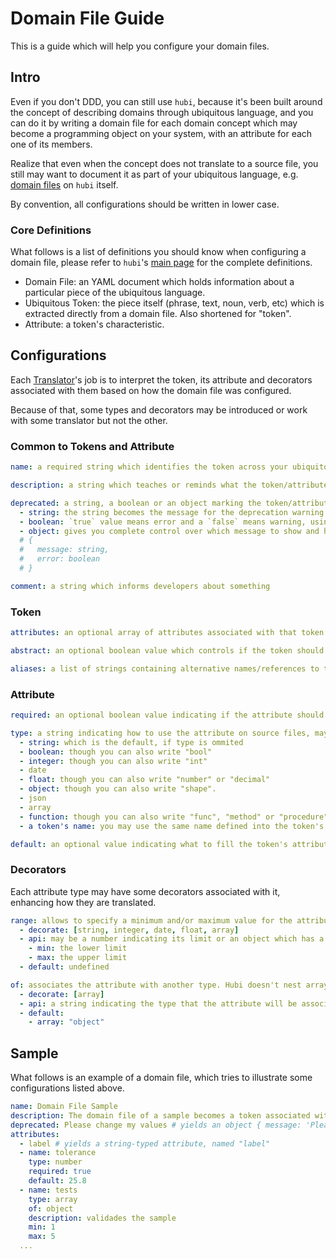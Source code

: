 # Domain File Guide

This is a guide which will help you configure your domain files.

## Intro

Even if you don't DDD, you can still use `hubi`, because it's been built around the concept of describing domains through ubiquitous language, and you can do it by writing a domain file for each domain concept which may become a programming object on your system, with an attribute for each one of its members.

Realize that even when the concept does not translate to a source file, you still may want to document it as part of your ubiquitous language, e.g. [domain files](https://mvcds.github.io/hubi/#domain-file) on `hubi` itself.

By convention, all configurations should be written in lower case.

### Core Definitions

What follows is a list of definitions you should know when configuring a domain file, please refer to `hubi`'s [main page](https://mvcds.github.io/hubi) for the complete definitions.

 - Domain File: an YAML document which holds information about a particular piece of the ubiquitous language.
 - Ubiquitous Token: the piece itself (phrase, text, noun, verb, etc) which is extracted directly from a domain file. Also shortened for "token".
 - Attribute: a token's characteristic.

## Configurations

Each [Translator](https://mvcds.github.io/hubi/#translator)'s job is to interpret the token, its attribute and decorators associated with them based on how the domain file was configured.

Because of that, some types and decorators may be introduced or work with some translator but not the other.

### Common to Tokens and Attribute

```yaml
name: a required string which identifies the token across your ubiquitous language (must be unique) or an attribute relatively to its token

description: a string which teaches or reminds what the token/attribute is about. For tokens, it is required.

deprecated: a string, a boolean or an object marking the token/attribute as deprecated. Totally optional.
  - string: the string becomes the message for the deprecation warning
  - boolean: `true` value means error and a `false` means warning, using a default message
  - object: gives you complete control over which message to show and how to exhibit it (error or warning?)
  # {
  #   message: string,
  #   error: boolean
  # }

comment: a string which informs developers about something
```

### Token

```yaml
attributes: an optional array of attributes associated with that token. If ommited, an empty array is used instead.

abstract: an optional boolean value which controls if the token should be generated.

aliases: a list of strings containing alternative names/references to the token.
```

### Attribute

```yaml
required: an optional boolean value indicating if the attribute should be always present on the token

type: a string indicating how to use the attribute on source files, may be one of the following
  - string: which is the default, if type is ommited
  - boolean: though you can also write "bool"
  - integer: though you can also write "int"
  - date
  - float: though you can also write "number" or "decimal"
  - object: though you can also write "shape".
  - json
  - array
  - function: though you can also write "func", "method" or "procedure"
  - a token's name: you may use the same name defined into the token's domain file which may not exist yet, or the normalized name (lowercase kebab) - refered as "token" type, hereafter

default: an optional value indicating what to fill the token's attribute with, when the value is not defined
```

### Decorators

Each attribute type may have some decorators associated with it, enhancing how they are translated.

```yaml
range: allows to specify a minimum and/or maximum value for the attribute.
  - decorate: [string, integer, date, float, array]
  - api: may be a number indicating its limit or an object which has a numberical limit property
    - min: the lower limit
    - max: the upper limit
  - default: undefined

of: associates the attribute with another type. Hubi doesn't nest arrays yet.
  - decorate: [array]
  - api: a string indicating the type that the attribute will be associated with.
  - default:
    - array: "object"
```

## Sample

What follows is an example of a domain file, which tries to illustrate some configurations listed above.

```yaml
name: Domain File Sample
description: The domain file of a sample becomes a token associated with "domain-file-sample"
deprecated: Please change my values # yields an object { message: 'Please change my values', error: false }
attributes:
  - label # yields a string-typed attribute, named "label"
  - name: tolerance
    type: number
    required: true
    default: 25.8
  - name: tests
    type: array
    of: object
    description: validades the sample
    min: 1
    max: 5
  ...
```
